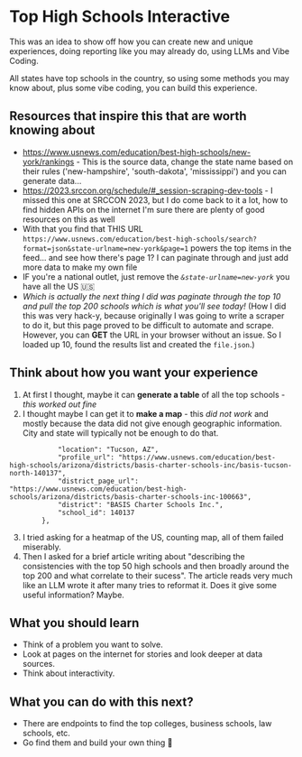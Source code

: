 # Top High Schools Interactive

This was an idea to show off how you can create new and unique experiences, doing reporting like you may already do, using LLMs and Vibe Coding.

All states have top schools in the country, so using some methods you may know about, plus some vibe coding, you can build this experience.

## Resources that inspire this that are worth knowing about

* https://www.usnews.com/education/best-high-schools/new-york/rankings - This is the source data, change the state name based on their rules ('new-hampshire', 'south-dakota', 'mississippi') and you can generate data...
* https://2023.srccon.org/schedule/#_session-scraping-dev-tools - I missed this one at SRCCON 2023, but I do come back to it a lot, how to find hidden APIs on the internet I'm sure there are plenty of good resources on this as well
* With that you find that THIS URL
```https://www.usnews.com/education/best-high-schools/search?format=json&state-urlname=new-york&page=1```
powers the top items in the feed... and see how there's page 1? I can paginate through and just add more data to make my own file
* IF you're a national outlet, just remove the *`&state-urlname=new-york`* you have all the US 🇺🇸
* *Which is actually the next thing I did was paginate through the top 10 and pull the top 200 schools which is what you'll see today!* (How I did this was very hack-y, because originally I was going to write a scraper to do it, but this page proved to be difficult to automate and scrape. However, you can **GET** the URL in your browser without an issue. So I loaded up 10, found the results list and created the `file.json`.)

## Think about how you want your experience
1. At first I thought, maybe it can **generate a table** of all the top schools - *this worked out fine*
2. I thought maybe I can get it to **make a map** - this *did not work* and mostly because the data did not give enough geographic information. City and state will typically not be enough to do that. 
```"school": {
            "location": "Tucson, AZ",
            "profile_url": "https://www.usnews.com/education/best-high-schools/arizona/districts/basis-charter-schools-inc/basis-tucson-north-140137",
            "district_page_url": "https://www.usnews.com/education/best-high-schools/arizona/districts/basis-charter-schools-inc-100663",
            "district": "BASIS Charter Schools Inc.",
            "school_id": 140137
        },
```
3. I tried asking for a heatmap of the US, counting map, all of them failed miserably.
4. Then I asked for a brief article writing about "describing the consistencies with the top 50 high schools and then broadly around the top 200 and what correlate to their sucess". The article reads very much like an LLM wrote it after many tries to reformat it. Does it give some useful information? Maybe.

## What you should learn
- Think of a problem you want to solve. 
- Look at pages on the internet for stories and look deeper at data sources.
- Think about interactivity.

## What you can do with this next?
* There are endpoints to find the top colleges, business schools, law schools, etc.
* Go find them and build your own thing 🙂
